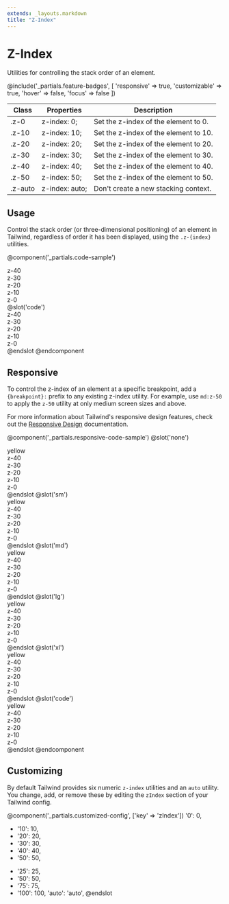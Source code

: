 ```yaml
---
extends: _layouts.markdown
title: "Z-Index"
---
```


# Z-Index

<div class="text-xl text-slate-light mb-4">
    Utilities for controlling the stack order of an element.
</div>

@include('_partials.feature-badges', [
    'responsive' => true,
    'customizable' => true,
    'hover' => false,
    'focus' => false
])

<div class="border-t border-grey-lighter">
    <table class="w-full text-left" style="border-collapse: collapse;">
        <colgroup>
            <col class="w-1/4">
            <col class="w-1/4">
            <col class="w-1/2">
        </colgroup>
        <thead>
            <tr>
                <th class="text-sm font-semibold text-grey-darker p-2 bg-grey-lightest">Class</th>
                <th class="text-sm font-semibold text-grey-darker p-2 bg-grey-lightest">Properties</th>
                <th class="text-sm font-semibold text-grey-darker p-2 bg-grey-lightest">Description</th>
            </tr>
        </thead>
        <tbody class="align-baseline">
            <tr>
                <td class="p-2 border-t border-smoke-light font-mono text-xs text-purple-dark">.z-0</td>
                <td class="p-2 border-t border-smoke-light font-mono text-xs text-blue-dark">z-index: 0;</td>
                <td class="p-2 border-t border-smoke-light text-sm text-grey-darker">Set the z-index of the element to 0.</td>
            </tr>
            <tr>
                <td class="p-2 border-t border-smoke-light font-mono text-xs text-purple-dark">.z-10</td>
                <td class="p-2 border-t border-smoke-light font-mono text-xs text-blue-dark">z-index: 10;</td>
                <td class="p-2 border-t border-smoke-light text-sm text-grey-darker">Set the z-index of the element to 10.</td>
            </tr>
            <tr>
                <td class="p-2 border-t border-smoke-light font-mono text-xs text-purple-dark">.z-20</td>
                <td class="p-2 border-t border-smoke-light font-mono text-xs text-blue-dark">z-index: 20;</td>
                <td class="p-2 border-t border-smoke-light text-sm text-grey-darker">Set the z-index of the element to 20.</td>
            </tr>
            <tr>
                <td class="p-2 border-t border-smoke-light font-mono text-xs text-purple-dark">.z-30</td>
                <td class="p-2 border-t border-smoke-light font-mono text-xs text-blue-dark">z-index: 30;</td>
                <td class="p-2 border-t border-smoke-light text-sm text-grey-darker">Set the z-index of the element to 30.</td>
            </tr>
            <tr>
                <td class="p-2 border-t border-smoke-light font-mono text-xs text-purple-dark">.z-40</td>
                <td class="p-2 border-t border-smoke-light font-mono text-xs text-blue-dark">z-index: 40;</td>
                <td class="p-2 border-t border-smoke-light text-sm text-grey-darker">Set the z-index of the element to 40.</td>
            </tr>
            <tr>
                <td class="p-2 border-t border-smoke-light font-mono text-xs text-purple-dark">.z-50</td>
                <td class="p-2 border-t border-smoke-light font-mono text-xs text-blue-dark">z-index: 50;</td>
                <td class="p-2 border-t border-smoke-light text-sm text-grey-darker">Set the z-index of the element to 50.</td>
            </tr>
            <tr>
                <td class="p-2 border-t border-smoke-light font-mono text-xs text-purple-dark">.z-auto</td>
                <td class="p-2 border-t border-smoke-light font-mono text-xs text-blue-dark">z-index: auto;</td>
                <td class="p-2 border-t border-smoke-light text-sm text-grey-darker">Don't create a new stacking context.</td>
            </tr>
        </tbody>
    </table>
</div>

## Usage

Control the stack order (or three-dimensional positioning) of an element in Tailwind, regardless of order it has been displayed, using the `.z-{index}` utilities.

@component('_partials.code-sample')
<div class="relative h-32 text-center">
    <div class="z-40 absolute w-24 h-24 ml-0 mt-0 bg-slate-lighter flex justify-center items-center">z-40</div>
    <div class="z-30 absolute w-24 h-24 ml-2 mt-2 bg-slate-light flex justify-center items-center">z-30</div>
    <div class="z-20 absolute w-24 h-24 ml-4 mt-4 bg-slate flex justify-center items-center">z-20</div>
    <div class="z-10 absolute w-24 h-24 ml-6 mt-6 bg-slate-dark flex justify-center items-center">z-10</div>
    <div class="z-0 absolute w-24 h-24 ml-8 mt-8 bg-slate-darker flex justify-center items-center">z-0</div>
</div>
@slot('code')
<div class="z-40 ml-0 mt-0 bg-slate-lighter">z-40</div>
<div class="z-30 ml-2 mt-2 bg-slate-light">z-30</div>
<div class="z-20 ml-4 mt-4 bg-slate">z-20</div>
<div class="z-10 ml-6 mt-6 bg-slate-dark">z-10</div>
<div class="z-0 ml-8 mt-8 bg-slate-darker">z-0</div>
@endslot
@endcomponent

## Responsive

To control the z-index of an element at a specific breakpoint, add a `{breakpoint}:` prefix to any existing z-index utility. For example, use `md:z-50` to apply the `z-50` utility at only medium screen sizes and above.

For more information about Tailwind's responsive design features, check out the [Responsive Design](/workflow/responsive-design) documentation.

@component('_partials.responsive-code-sample')
@slot('none')
<div class="relative w-full h-32 text-center">
    <div class="z-0 absolute w-full h-12 mt-12 bg-yellow-light flex justify-center items-center">yellow</div>
    <div class="z-40 absolute w-24 h-24 ml-4 mt-0 bg-slate-lighter flex justify-center items-center">z-40</div>
    <div class="z-30 absolute w-24 h-24 ml-6 mt-2 bg-slate-light flex justify-center items-center">z-30</div>
    <div class="z-20 absolute w-24 h-24 ml-8 mt-4 bg-slate flex justify-center items-center">z-20</div>
    <div class="z-10 absolute w-24 h-24 ml-10 mt-6 bg-slate-dark flex justify-center items-center">z-10</div>
    <div class="z-0 absolute w-24 h-24 ml-12 mt-8 bg-slate-darker flex justify-center items-center">z-0</div>
</div>
@endslot
@slot('sm')
<div class="relative h-32 text-center">
    <div class="z-10 absolute w-full h-12 mt-12 bg-yellow-light flex justify-center items-center">yellow</div>
    <div class="z-40 absolute w-24 h-24 ml-4 mt-0 bg-slate-lighter flex justify-center items-center">z-40</div>
    <div class="z-30 absolute w-24 h-24 ml-6 mt-2 bg-slate-light flex justify-center items-center">z-30</div>
    <div class="z-20 absolute w-24 h-24 ml-8 mt-4 bg-slate flex justify-center items-center">z-20</div>
    <div class="z-10 absolute w-24 h-24 ml-10 mt-6 bg-slate-dark flex justify-center items-center">z-10</div>
    <div class="z-0 absolute w-24 h-24 ml-12 mt-8 bg-slate-darker flex justify-center items-center">z-0</div>
</div>
@endslot
@slot('md')
<div class="relative h-32 text-center">
    <div class="z-20 absolute w-full h-12 mt-12 bg-yellow-light flex justify-center items-center">yellow</div>
    <div class="z-40 absolute w-24 h-24 ml-4 mt-0 bg-slate-lighter flex justify-center items-center">z-40</div>
    <div class="z-30 absolute w-24 h-24 ml-6 mt-2 bg-slate-light flex justify-center items-center">z-30</div>
    <div class="z-20 absolute w-24 h-24 ml-8 mt-4 bg-slate flex justify-center items-center">z-20</div>
    <div class="z-10 absolute w-24 h-24 ml-10 mt-6 bg-slate-dark flex justify-center items-center">z-10</div>
    <div class="z-0 absolute w-24 h-24 ml-12 mt-8 bg-slate-darker flex justify-center items-center">z-0</div>
</div>
@endslot
@slot('lg')
<div class="relative h-32 text-center">
    <div class="z-30 absolute w-full h-12 mt-12 bg-yellow-light flex justify-center items-center">yellow</div>
    <div class="z-40 absolute w-24 h-24 ml-4 mt-0 bg-slate-lighter flex justify-center items-center">z-40</div>
    <div class="z-30 absolute w-24 h-24 ml-6 mt-2 bg-slate-light flex justify-center items-center">z-30</div>
    <div class="z-20 absolute w-24 h-24 ml-8 mt-4 bg-slate flex justify-center items-center">z-20</div>
    <div class="z-10 absolute w-24 h-24 ml-10 mt-6 bg-slate-dark flex justify-center items-center">z-10</div>
    <div class="z-0 absolute w-24 h-24 ml-12 mt-8 bg-slate-darker flex justify-center items-center">z-0</div>
</div>
@endslot
@slot('xl')
<div class="relative h-32 text-center">
    <div class="z-40 absolute w-full h-12 mt-12 bg-yellow-light flex justify-center items-center">yellow</div>
    <div class="z-40 absolute w-24 h-24 ml-4 mt-0 bg-slate-lighter flex justify-center items-center">z-40</div>
    <div class="z-30 absolute w-24 h-24 ml-6 mt-2 bg-slate-light flex justify-center items-center">z-30</div>
    <div class="z-20 absolute w-24 h-24 ml-8 mt-4 bg-slate flex justify-center items-center">z-20</div>
    <div class="z-10 absolute w-24 h-24 ml-10 mt-6 bg-slate-dark flex justify-center items-center">z-10</div>
    <div class="z-0 absolute w-24 h-24 ml-12 mt-8 bg-slate-darker flex justify-center items-center">z-0</div>
</div>
@endslot
@slot('code')
<div class="none:z-0 sm:z-10 md:z-20 lg:z-30 xl:z-40 bg-yellow-light">yellow</div>
<div class="z-40 ml-4 mt-0 bg-slate-lighter">z-40</div>
<div class="z-30 ml-6 mt-2 bg-slate-light">z-30</div>
<div class="z-20 ml-8 mt-4 bg-slate">z-20</div>
<div class="z-10 ml-10 mt-6 bg-slate-dark">z-10</div>
<div class="z-0 ml-12 mt-8 bg-slate-darker">z-0</div>
@endslot
@endcomponent

## Customizing

By default Tailwind provides six numeric `z-index` utilities and an `auto` utility. You change, add, or remove these by editing the `zIndex` section of your Tailwind config.

@component('_partials.customized-config', ['key' => 'zIndex'])
  '0': 0,
- '10': 10,
- '20': 20,
- '30': 30,
- '40': 40,
- '50': 50,
+ '25': 25,
+ '50': 50,
+ '75': 75,
+ '100': 100,
  'auto': 'auto',
@endslot
